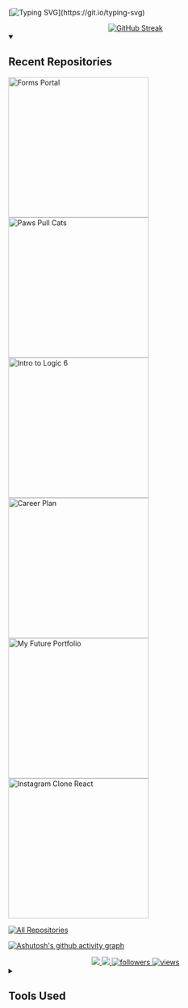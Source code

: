 [![Typing SVG](https://readme-typing-svg.herokuapp.com/?color=6a0dad&size=35&center=true&vCenter=true&width=1000&lines=+I'm+Iasmym+Melo!;Welcome+To+My+Github!;Let's+Explore+Tech+Together!)](https://git.io/typing-svg)

<div align="center">  
  <a href="https://git.io/streak-stats">
    <img src="https://github-readme-streak-stats.herokuapp.com?user=Iasmelo&theme=modern-lilac2" alt="GitHub Streak" />
  </a>
</div>

<details open> 
  <summary><h2>Recent Repositories</h2></summary>

  <p align="left">
    <!-- Primeiro repositório -->
    <a href="https://github.com/Iasmelo/forms_portal">
      <img width="278" src="https://github-readme-stats.vercel.app/api/pin/?username=Iasmelo&repo=forms_portal&theme=react&bg_color=1F222E&title_color=8A2BE2&hide_border=true&icon_color=F8D866&show_icons=false&cache_seconds=0" alt="Forms Portal">
    </a>
    <!-- Segundo repositório -->
    <a href="https://github.com/Iasmelo/PawsPull_Cats">
      <img width="278" src="https://github-readme-stats.vercel.app/api/pin/?username=Iasmelo&repo=PawsPull_Cats&theme=react&bg_color=1F222E&title_color=8A2BE2&hide_border=true&icon_color=F8D866&show_icons=false&cache_seconds=0" alt="Paws Pull Cats">
    </a>
    <!-- Terceiro repositório -->
    <a href="https://github.com/Iasmelo/intro_logic_6">
      <img width="278" src="https://github-readme-stats.vercel.app/api/pin/?username=Iasmelo&repo=intro_logic_6&theme=react&bg_color=1F222E&title_color=8A2BE2&hide_border=true&icon_color=F8D866&show_icons=false&cache_seconds=0" alt="Intro to Logic 6">
    </a>
    <!-- Quarto repositório -->
    <a href="https://github.com/Iasmelo/Plano-de-Carreira">
      <img width="278" src="https://github-readme-stats.vercel.app/api/pin/?username=Iasmelo&repo=Plano-de-Carreira&theme=react&bg_color=1F222E&title_color=8A2BE2&hide_border=true&icon_color=F8D866&show_icons=false&cache_seconds=0" alt="Career Plan">
    </a>
    <!-- Quinto repositório -->
    <a href="https://github.com/Iasmelo/my_future_portfolio">
      <img width="278" src="https://github-readme-stats.vercel.app/api/pin/?username=Iasmelo&repo=my_future_portfolio&theme=react&bg_color=1F222E&title_color=8A2BE2&hide_border=true&icon_color=F8D866&show_icons=false&cache_seconds=0" alt="My Future Portfolio">
    </a>
    <!-- Sexto repositório -->
    <a href="https://github.com/Iasmelo/instagram_clone_react">
      <img width="278" src="https://github-readme-stats.vercel.app/api/pin/?username=Iasmelo&repo=instagram_clone_react&theme=react&bg_color=1F222E&title_color=8A2BE2&hide_border=true&icon_color=F8D866&show_icons=false&cache_seconds=0" alt="Instagram Clone React">
    </a>
  </p>

  <!-- Botão para acessar todos os repositórios -->
  <a href="https://github.com/Iasmelo?tab=repositories">
    <img alt="All Repositories" title="Click here to view all my repositories" src="https://custom-icon-badges.demolab.com/badge/-Click%20here%20to%20view%20all%20repositories-1F222E?style=for-the-badge&logoColor=white&logo=repo"/>
  </a>

</details>

[![Ashutosh's github activity graph](https://github-readme-activity-graph.vercel.app/graph?username=Iasmelo&bg_color=0d1117&color=ffffff&line=7000a3&point=7000a3&area=true&hide_border=true)](https://github.com/ashutosh00710/github-readme-activity-graph)

<div align="center"> 
  <a href="mailto:meloiasmym@outlook.com">
    <img src="https://img.shields.io/badge/-Outlook-8A2BE2?style=for-the-badge&logo=microsoft-outlook&logoColor=white" />
  </a>
  <a href="https://www.linkedin.com/in/iasmymmelo/" target="_blank">
    <img src="https://img.shields.io/badge/-LinkedIn-8A2BE2?style=for-the-badge&logo=linkedin&logoColor=white" />
  </a>
  <a href="https://github.com/Iasmelo?tab=followers">
    <img alt="followers" title="Follow me on Github" src="https://custom-icon-badges.demolab.com/github/followers/Iasmelo?color=8A2BE2&labelColor=8A2BE2&style=for-the-badge&logo=person-add&label=Follow&logoColor=white"/>
  </a>
  <a href="https://github.com/Iasmelo">
    <img alt="views" title="GitHub profile views" src="https://img.shields.io/badge/Views-5-8A2BE2?style=for-the-badge&labelColor=8A2BE2&color=8A2BE2&logo=eye&logoColor=white"/>
  </a>
</div>

<details> 
  <summary><h2>Tools Used</h2></summary>

  <h3>* Programming and Markup Languages</h3>

  <p>
      <a href="#"><img alt="CSS" src="https://img.shields.io/badge/CSS-6A0DAD.svg?logo=css3&logoColor=white"></a>
      <a href="#"><img alt="HTML" src="https://img.shields.io/badge/HTML-6A0DAD.svg?logo=html5&logoColor=white"></a>
      <a href="#"><img alt="Java" src="https://custom-icon-badges.demolab.com/badge/Java-6A0DAD.svg?logo=java&logoColor=white"></a>
      <a href="#"><img alt="JavaScript" src="https://img.shields.io/badge/JavaScript-6A0DAD.svg?logo=javascript&logoColor=white"></a>
      <a href="#"><img alt="Node.js" src="https://img.shields.io/badge/Node.js-6A0DAD.svg?logo=node.js&logoColor=white"></a>
      <a href="#"><img alt="Python" src="https://img.shields.io/badge/Python-6A0DAD.svg?logo=python&logoColor=white"></a>
      <a href="#"><img alt="SQL" src="https://custom-icon-badges.demolab.com/badge/SQL-6A0DAD.svg?logo=database&logoColor=white"></a>
  </p>

  <h3>* Frameworks and Libraries</h3>

  <p>
      <a href="#"><img alt="Bootstrap" src="https://img.shields.io/badge/Bootstrap-6A0DAD.svg?logo=bootstrap&logoColor=white"></a>
      <a href="#"><img alt="Vite" src="https://img.shields.io/badge/Vite-6A0DAD.svg?logo=vite&logoColor=white"></a>
      <a href="#"><img alt="React" src="https://img.shields.io/badge/React-6A0DAD.svg?logo=react&logoColor=white"></a>
      <a href="#"><img alt="Tailwind" src="https://custom-icon-badges.demolab.com/badge/Tailwind-6A0DAD.svg?logo=tailwind-css&logoColor=white"></a>
  </p>

  <h3>* Databases and Cloud Hosting</h3>

  <p>
      <a href="#"><img alt="GitHub Pages" src="https://img.shields.io/badge/GitHub%20Pages-6A0DAD.svg?logo=github&logoColor=white"></a>
      <a href="#"><img alt="MySQL" src="https://img.shields.io/badge/MySQL-6A0DAD.svg?logo=mysql&logoColor=white"></a>
      <a href="#"><img alt="Vercel" src="https://img.shields.io/badge/Vercel-6A0DAD.svg?logo=vercel&logoColor=white"></a>
  </p>

  <h3>* Software and Tools</h3>

  <p>
      <a href="#"><img alt="Adobe" src="https://img.shields.io/badge/Adobe-6A0DAD.svg?logo=adobe&logoColor=white"></a>
      <a href="#"><img alt="Discord" src="https://img.shields.io/badge/Discord-6A0DAD.svg?logo=discord&logoColor=white"></a>
      <a href="#"><img alt="Git" src="https://img.shields.io/badge/Git-6A0DAD.svg?logo=git&logoColor=white"></a>
      <a href="#"><img alt="GitHub Desktop" src="https://img.shields.io/badge/GitHub%20Desktop-6A0DAD.svg?logo=github&logoColor=white"></a>
      <a href="#"><img alt="Google Sheets" src="https://img.shields.io/badge/Sheets-6A0DAD.svg?logo=google-sheets&logoColor=white"></a>
      <a href="#"><img alt="Visual Studio Code" src="https://img.shields.io/badge/Visual%20Studio%20Code-6A0DAD.svg?logo=visual-studio-code&logoColor=white"></a>
  </p>
</details>


